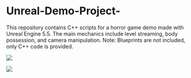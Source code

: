 # Unreal-Demo-Project-
This repository contains C++ scripts for a horror game demo made with Unreal Engine 5.5. The main mechanics include level streaming, body possession, and camera manipulation. Note: Blueprints are not included, only C++ code is provided.

![](https://media0.giphy.com/media/v1.Y2lkPTc5MGI3NjExcGh2cjU5MDUxOTB2bXNhbmxldWRoajVjamJqc3Vtbm9rNmwxNXp1dyZlcD12MV9pbnRlcm5hbF9naWZfYnlfaWQmY3Q9Zw/usZYNs6WIR0ek4q4wf/giphy.gif)

![](https://media3.giphy.com/media/v1.Y2lkPTc5MGI3NjExazlpcWpuMHF1eTFwenJ5dWp4YmEzamJic2s4NGZhOXdnZGlodWJqYiZlcD12MV9pbnRlcm5hbF9naWZfYnlfaWQmY3Q9Zw/P5We3QT9E2iII886z2/giphy.gif)



